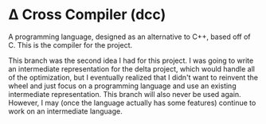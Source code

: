 # &#916; Cross Compiler (dcc)


A programming language, designed as an alternative to C++, based off of C. This is the compiler for the project.

This branch was the second idea I had for this project. I was going to write an intermediate representation for the delta project, which would handle all of the optimization, but I eventually realized that I didn't want to reinvent the wheel and just focus on a programming language and use an existing intermediate representation. This branch will also never be used again. However, I may (once the language actually has some features) continue to work on an intermediate language. 